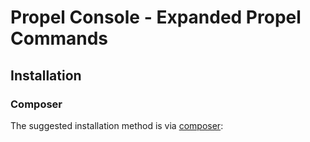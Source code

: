 # Propel Console - Expanded Propel Commands

## Installation

### Composer

The suggested installation method is via [composer](http://getcomposer.org/):